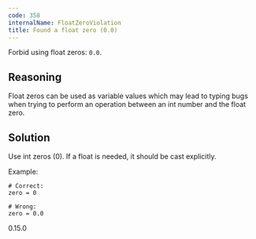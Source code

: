 ```yaml
---
code: 358
internalName: FloatZeroViolation
title: Found a float zero (0.0)
---
```


Forbid using float zeros: `0.0`.

## Reasoning
Float zeros can be used as variable values which may lead to typing
bugs when trying to perform an operation between an int number and
the float zero.

## Solution
Use int zeros (0). If a float is needed, it should be cast
explicitly.

Example:

    # Correct:
    zero = 0
    
    # Wrong:
    zero = 0.0

<div class="versionadded">

0.15.0

</div>